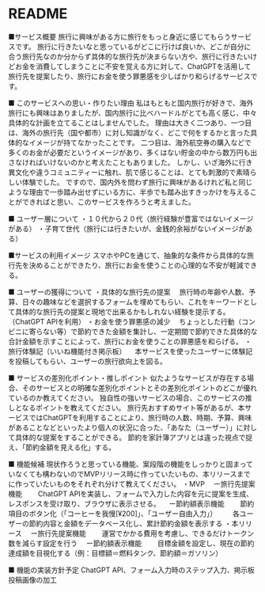 # README
■サービス概要
旅行に興味がある方に旅行をもっと身近に感じてもらうサービスです。
旅行に行きたいなと思っているがどこに行けば良いか、どこが自分に合う旅行先なのか分からず具体的な旅行先が決まらない方や、旅行に行きたいけどお金を消費してしまうことに不安を覚える方に対して、ChatGPTを活用して旅行先を提案したり、旅行にお金を使う罪悪感を少しばかり和らげるサービスです。

■ このサービスへの思い・作りたい理由
私はもともと国内旅行が好きで、海外旅行にも興味はありましたが、国内旅行に比べハードルがとても高く感じ、中々具体的な計画を立てることはしませんでした。
理由は大きく二つあり、一つ目は、海外の旅行先（国や都市）に対し知識がなく、どこで何をするかと言った具体的なイメージが持てなかったことです。
二つ目は、海外航空券の購入などで多くのお金が必要だというイメージがあり、多くはない貯金の中から数万円も出さなければいけないのかと考えたこともありました。
しかし、いざ海外に行き異文化や違うコミュニティーに触れ、肌で感じることは、とても刺激的で素晴らしい体験でした。
ですので、国内外を問わず旅行に興味があるけれど私と同じような理由で一歩踏み出せずにいる方に、半歩でも踏み出すきっかけを与えることができればと思い、このサービスを作ろうと考えました。

■ ユーザー層について
・１０代から２０代（旅行経験が豊富ではないイメージがある）
・子育て世代（旅行には行きたいが、金銭的余裕がないイメージがある）

■サービスの利用イメージ
スマホやPCを通じて、抽象的な条件から具体的な旅行先を決めることができたり、旅行にお金を使うことの心理的な不安が軽減できる。

■ ユーザーの獲得について
・具体的な旅行先の提案
　旅行時の年齢や人数、予算、日々の趣味などを選択するフォームを埋めてもらい、これをキーワードとして具体的な旅行先の提案と現地で出来るかもしれない経験を提示する。（ChatGPT APIを利用）
・お金を使う罪悪感の減少
　ちょっとした行動（コンビニに寄らない等）で節約できた金額を集計し、一定期間で節約できた具体的な合計金額を示すことによって、旅行にお金を使うことの罪悪感を和らげる。
・旅行体験記（いいね機能付き掲示板）
　本サービスを使ったユーザーに体験記を投稿してもらい、ユーザーの旅行欲向上を図る。

■ サービスの差別化ポイント・推しポイント
似たようなサービスが存在する場合、そのサービスとの明確な差別化ポイントとその差別化ポイントのどこが優れているのか教えてください。
独自性の強いサービスの場合、このサービスの推しとなるポイントを教えてください。
旅行先おすすめサイト等があるが、本サービスではChatGPTを利用することにより、旅行時の人数、時期、予算、興味があることなどといったより個人の状況に合った、「あなた（ユーザー）」に対して具体的な提案をすることができる。
節約を家計簿アプリとは違った視点で捉え、「節約金額を見える化」する。

■ 機能候補
現状作ろうと思っている機能、案段階の機能をしっかりと固まっていなくても構わないのでMVPリリース時に作っていたいもの、本リリースまでに作っていたいものをそれぞれ分けて教えてください。
・MVP
　ー旅行先提案機能
　　ChatGPT APIを実装し、フォームで入力した内容を元に提案を生成、レスポンスを受け取り、ブラウザに表示させる。
　ー節約額表示機能
　　節約項目のボタン化（「コーヒーを我慢[¥200]」、「ユーザー自由入力」）
　　各ユーザーの節約内容と金額をデータベース化し、累計節約金額を表示する
・本リリース
　ー旅行先提案機能
　　運営でかかる費用を考慮し、できるだけトークン数を減らす設定を行う
　ー節約額表示機能
　　目標金額を設定し、現在の節約達成額を目視化する（例：目標額＝燃料タンク、節約額＝ガソリン）

■ 機能の実装方針予定
ChatGPT API、フォーム入力時のステップ入力、掲示板投稿画像の加工